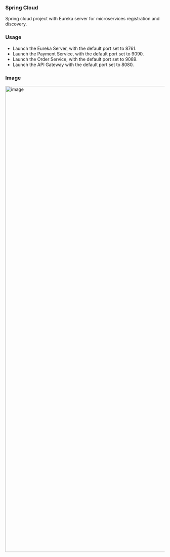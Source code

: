 ### Spring Cloud
Spring cloud project with Eureka server for microservices registration and discovery.

### Usage
* Launch the Eureka Server, with the default port set to 8761. 
* Launch the Payment Service, with the default port set to 9090. 
* Launch the Order Service, with the default port set to 9089. 
* Launch the API Gateway with the default port set to 8080. 


### Image
<img width="1467" alt="image" src="https://github.com/deepakma76/spring-cloud/assets/17908283/6ee21433-ae72-4a07-a998-4d5c24a14400">
